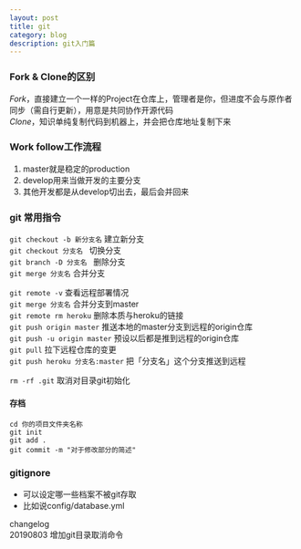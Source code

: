 ```yaml
---
layout: post
title: git  
category: blog
description: git入门篇   
---
```


### Fork & Clone的区别  
*Fork*，直接建立一个一样的Project在仓库上，管理者是你，但进度不会与原作者同步（需自行更新），用意是共同协作开源代码    
*Clone*，知识单纯复制代码到机器上，并会把仓库地址复制下来  

### Work follow工作流程 
1. master就是稳定的production
2. develop用来当做开发的主要分支
3. 其他开发都是从develop切出去，最后会并回来  

### git 常用指令 
`git checkout -b 新分支名`   建立新分支       
`git checkout 分支名 `   切换分支      
`git branch -D 分支名 `  删除分支   
`git merge 分支名` 合并分支    

`git remote -v` 查看远程部署情况   
`git merge 分支名` 合并分支到master  
`git remote rm heroku` 删除本质与heroku的链接   
`git push origin master` 推送本地的master分支到远程的origin仓库  
`git push -u origin master` 预设以后都是推到远程的origin仓库   
`git pull` 拉下远程仓库的变更  
`git push heroku 分支名:master` 把「分支名」这个分支推送到远程   

`rm -rf .git` 取消对目录git初始化  


#### 存档  
`cd 你的项目文件夹名称`      
`git init`    
`git add .`    
`git commit -m "对于修改部分的简述"`   

### gitignore  
- 可以设定哪一些档案不被git存取  
- 比如说config/database.yml  


changelog  
20190803 增加git目录取消命令  

